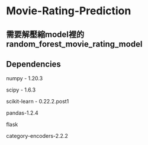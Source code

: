 # Movie-Rating-Prediction

## 需要解壓縮model裡的random_forest_movie_rating_model

## Dependencies
numpy - 1.20.3

scipy - 1.6.3

scikit-learn - 0.22.2.post1

pandas-1.2.4

flask

category-encoders-2.2.2


